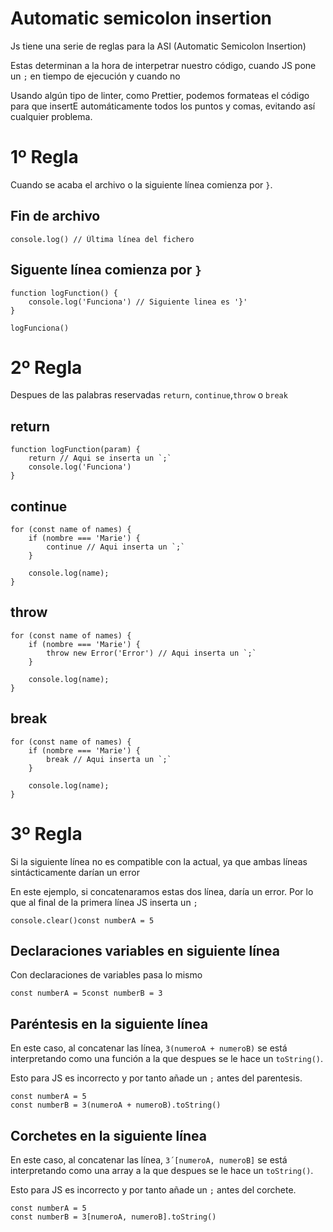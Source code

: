 # Automatic semicolon insertion

Js tiene una serie de reglas para la ASI (Automatic Semicolon Insertion)

Estas determinan a la hora de interpetrar nuestro código, cuando JS pone un `;` en tiempo de ejecución y cuando no

Usando algún tipo de linter, como Prettier, podemos formateas el código para que insertE automáticamente todos los puntos y comas, evitando así cualquier problema.

# 1º Regla

Cuando se acaba el archivo o la siguiente línea comienza por `}`.

## Fin de archivo

```
console.log() // Última línea del fichero
```

## Siguente línea comienza por `}`

```
function logFunction() {
    console.log('Funciona') // Siguiente linea es '}'
}

logFunciona()
```

# 2º Regla

Despues de las palabras reservadas `return`, `continue`,`throw` o `break`

## return

```
function logFunction(param) {
    return // Aqui se inserta un `;`
    console.log('Funciona')
}
```

## continue

```
for (const name of names) {
    if (nombre === 'Marie') {
        continue // Aqui inserta un `;`
    }

    console.log(name);
}
```

## throw

```
for (const name of names) {
    if (nombre === 'Marie') {
        throw new Error('Error') // Aqui inserta un `;`
    }

    console.log(name);
}
```

## break

```
for (const name of names) {
    if (nombre === 'Marie') {
        break // Aqui inserta un `;`
    }

    console.log(name);
}
```

# 3º Regla

Si la siguiente línea no es compatible con la actual, ya que ambas líneas sintácticamente darían un error

En este ejemplo, si concatenaramos estas dos línea, daría un error. Por lo que al final de la primera línea JS inserta un `;`

```
console.clear()const numberA = 5
```

## Declaraciones variables en siguiente línea

Con declaraciones de variables pasa lo mismo

```
const numberA = 5const numberB = 3
```

## Paréntesis en la siguiente línea

En este caso, al concatenar las línea, `3(numeroA + numeroB)` se está interpretando como una función a la que despues se le hace un `toString()`.

Esto para JS es incorrecto y por tanto añade un `;` antes del parentesis.

```
const numberA = 5
const numberB = 3(numeroA + numeroB).toString()
```

## Corchetes en la siguiente línea

En este caso, al concatenar las línea, `3´[numeroA, numeroB]` se está interpretando como una array a la que despues se le hace un `toString()`.

Esto para JS es incorrecto y por tanto añade un `;` antes del corchete.

```
const numberA = 5
const numberB = 3[numeroA, numeroB].toString()
```
